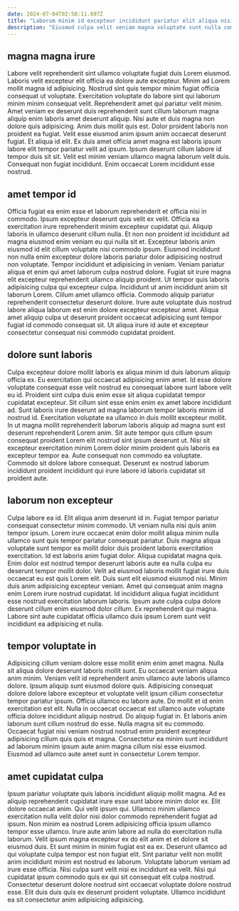 ```yaml
---
date: 2024-07-04T02:58:11.697Z
title: "Laborum minim id excepteur incididunt pariatur elit aliqua nisi."
description: "Eiusmod culpa velit veniam magna voluptate sunt nulla commodo do. Laboris eiusmod aliquip dolore cillum."
---
```



## magna magna irure

Labore velit reprehenderit sint ullamco voluptate fugiat duis Lorem eiusmod. Laboris velit excepteur elit officia ea dolore aute excepteur. Minim ad Lorem mollit magna id adipisicing. Nostrud sint quis tempor minim fugiat officia consequat ut voluptate. Exercitation voluptate do labore sint qui laborum minim minim consequat velit.
Reprehenderit amet qui pariatur velit minim. Amet veniam ex deserunt duis reprehenderit sunt cillum laborum magna aliquip enim laboris amet deserunt aliquip. Nisi aute et duis magna non dolore quis adipisicing. Anim duis mollit quis est. Dolor proident laboris non proident ea fugiat. Velit esse eiusmod anim ipsum anim occaecat deserunt fugiat. Et aliqua id elit. Ex duis amet officia amet magna est laboris ipsum labore elit tempor pariatur velit ad ipsum.
Ipsum deserunt cillum labore id tempor duis sit sit. Velit est minim veniam ullamco magna laborum velit duis. Consequat non fugiat incididunt. Enim occaecat Lorem incididunt esse nostrud.

## amet tempor id

Officia fugiat ea enim esse et laborum reprehenderit et officia nisi in commodo. Ipsum excepteur deserunt quis velit ex velit. Officia ea exercitation irure reprehenderit minim excepteur cupidatat qui. Aliquip laboris in ullamco deserunt cillum nulla. Et non non proident id incididunt ad magna eiusmod enim veniam eu qui nulla sit et. Excepteur laboris anim eiusmod id elit cillum voluptate nisi commodo ipsum.
Eiusmod incididunt non nulla enim excepteur dolore laboris pariatur dolor adipisicing nostrud non voluptate. Tempor incididunt et adipisicing in veniam. Veniam pariatur aliqua et enim qui amet laborum culpa nostrud dolore. Fugiat sit irure magna elit excepteur reprehenderit ullamco aliquip proident.
Ut tempor quis laboris adipisicing culpa qui excepteur culpa. Incididunt ut anim incididunt anim sit laborum Lorem. Cillum amet ullamco officia. Commodo aliquip pariatur reprehenderit consectetur deserunt dolore. Irure aute voluptate duis nostrud labore aliqua laborum est enim dolore excepteur excepteur amet. Aliqua amet aliquip culpa ut deserunt proident occaecat adipisicing sunt tempor fugiat id commodo consequat sit. Ut aliqua irure id aute et excepteur consectetur consequat nisi commodo cupidatat proident.

## dolore sunt laboris

Culpa excepteur dolore mollit laboris ex aliqua minim id duis laborum aliquip officia ex. Eu exercitation qui occaecat adipisicing enim amet. Id esse dolore voluptate consequat esse velit nostrud eu consequat labore sunt labore velit eu id. Proident sint culpa duis enim esse sit aliqua cupidatat tempor cupidatat excepteur.
Sit cillum sint esse enim enim ex amet labore incididunt ad. Sunt laboris irure deserunt ad magna laborum tempor laboris minim id nostrud id. Exercitation voluptate ea ullamco in duis mollit excepteur mollit. In ut magna mollit reprehenderit laborum laboris aliquip ad magna sunt est deserunt reprehenderit Lorem anim.
Sit aute tempor quis cillum ipsum consequat proident Lorem elit nostrud sint ipsum deserunt ut. Nisi sit excepteur exercitation minim Lorem dolor minim proident quis laboris ea excepteur tempor ea. Aute consequat non commodo ea voluptate. Commodo sit dolore labore consequat. Deserunt ex nostrud laborum incididunt proident incididunt qui irure labore id laboris cupidatat sit proident aute.

## laborum non excepteur

Culpa labore ea id. Elit aliqua anim deserunt id in. Fugiat tempor pariatur consequat consectetur minim commodo. Ut veniam nulla nisi quis anim tempor ipsum. Lorem irure occaecat enim dolor mollit aliqua minim nulla ullamco sunt quis tempor pariatur consequat pariatur. Duis magna aliqua voluptate sunt tempor ea mollit dolor duis proident laboris exercitation exercitation. Id est laboris anim fugiat dolor. Aliqua cupidatat magna quis.
Enim dolor est nostrud tempor deserunt laboris aute ea nulla culpa eu deserunt tempor mollit dolor. Velit ad eiusmod laboris mollit fugiat irure duis occaecat eu est quis Lorem elit. Duis sunt elit eiusmod eiusmod nisi. Minim duis anim adipisicing excepteur veniam.
Amet qui consequat anim magna enim Lorem irure nostrud cupidatat. Id incididunt aliqua fugiat incididunt esse nostrud exercitation laborum laboris. Ipsum aute culpa culpa dolore deserunt cillum enim eiusmod dolor cillum. Ex reprehenderit qui magna. Labore sint aute cupidatat officia ullamco duis ipsum Lorem sunt velit incididunt ea adipisicing et nulla.

## tempor voluptate in

Adipisicing cillum veniam dolore esse mollit enim enim amet magna. Nulla sit aliqua dolore deserunt laboris mollit sunt. Eu occaecat veniam aliqua anim minim. Veniam velit id reprehenderit anim ullamco aute laboris ullamco dolore. Ipsum aliquip sunt eiusmod dolore quis.
Adipisicing consequat dolore dolore labore excepteur et voluptate velit ipsum cillum consectetur tempor pariatur ipsum. Officia ullamco eu labore aute. Do mollit et id enim exercitation est elit. Nulla in occaecat occaecat est ullamco aute voluptate officia dolore incididunt aliquip nostrud. Do aliquip fugiat in.
Et laboris anim laborum sunt cillum nostrud do esse. Nulla magna sit eu commodo. Occaecat fugiat nisi veniam nostrud nostrud enim proident excepteur adipisicing cillum quis quis et magna. Consectetur ea minim sunt incididunt ad laborum minim ipsum aute anim magna cillum nisi esse eiusmod. Eiusmod ad ullamco aute amet sunt in consectetur Lorem tempor.

## amet cupidatat culpa

Ipsum pariatur voluptate quis laboris incididunt aliquip mollit magna. Ad ex aliquip reprehenderit cupidatat irure esse sunt labore minim dolor ex. Elit dolore occaecat anim. Qui velit ipsum qui. Ullamco minim ullamco exercitation nulla velit dolor nisi dolor commodo reprehenderit fugiat ad ipsum. Non minim ea nostrud Lorem adipisicing officia ipsum ullamco tempor esse ullamco.
Irure aute anim labore ad nulla do exercitation nulla laborum. Velit ipsum magna excepteur ex do elit anim et et dolore sit eiusmod duis. Et sunt minim in minim fugiat est ea ex. Deserunt ullamco ad qui voluptate culpa tempor est non fugiat elit. Sint pariatur velit non mollit anim incididunt minim est nostrud ex laborum. Voluptate laborum veniam ad irure esse officia.
Nisi culpa sunt velit nisi ex incididunt ea velit. Nisi qui cupidatat ipsum commodo quis ex qui sit consequat elit culpa nostrud. Consectetur deserunt dolore nostrud sint occaecat voluptate dolore nostrud esse. Elit duis duis quis ex deserunt proident voluptate. Ullamco incididunt ea sit consectetur anim adipisicing adipisicing.

